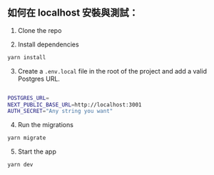 ## 如何在 localhost 安裝與測試：

1. Clone the repo

2. Install dependencies

```bash
yarn install
```

3. Create a `.env.local` file in the root of the project and add a valid Postgres URL.

```bash

POSTGRES_URL=
NEXT_PUBLIC_BASE_URL=http://localhost:3001
AUTH_SECRET="Any string you want"

```

4.  Run the migrations

```bash
yarn migrate
```

5. Start the app

```bash
yarn dev
```
